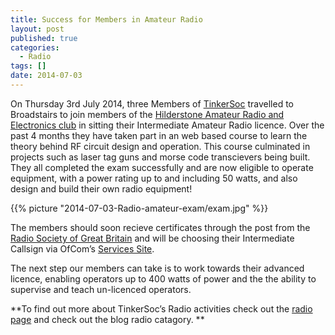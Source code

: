 ```yaml
---
title: Success for Members in Amateur Radio
layout: post
published: true
categories:
  - Radio
tags: []
date: 2014-07-03
---
```


On Thursday 3rd July 2014, three Members of
[TinkerSoc](http://www.tinkersoc.org) travelled to Broadstairs to join members
of the [Hilderstone Amateur Radio and Electronics club](http://www.g0hrs.org/)
in sitting their Intermediate Amateur Radio licence.  Over the past 4 months
they have taken part in an web based course to learn the theory behind RF
circuit design and operation. This course culminated in projects such as laser
tag guns and morse code transcievers being built. They all completed the exam
successfully and are now eligible to operate equipment, with a power rating up
to and including 50 watts, and also design and build their own radio equipment!

{{% picture "2014-07-03-Radio-amateur-exam/exam.jpg" %}}
<!--more-->

The members should soon recieve certificates through the post from the [Radio
Society of Great Britain](http://rsgb.org/) and will be choosing their
Intermediate Callsign via OfCom’s [Services
Site](https://services.ofcom.org.uk).

The next step our members can take is to work towards their advanced licence,
enabling operators up to 400 watts of power and the the ability to supervise and
teach un-licenced operators.

**To find out more about TinkerSoc’s Radio activities check out the [radio
page](http://www.tinkersoc.org/resources/radio.html) and check out the blog
radio catagory. **
